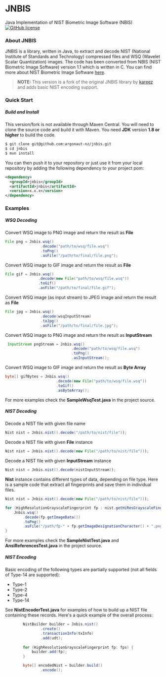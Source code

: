 # JNBIS #
Java Implementation of NIST Biometric Image Software (NBIS) 
[![GitHub license](https://img.shields.io/badge/license-Apache%20License%202.0-blue.svg?style=flat)](http://www.apache.org/licenses/LICENSE-2.0)

### About JNBIS ###
JNBIS is a library, written in Java, to extract and decode NIST (National Institute of Standards and Technology) compressed files and WSQ (Wavelet Scalar Quantization) images. 
The code has been converted from NBIS (NIST Biometric Image Software) version 1.1 which is written in C.
You can find more about NIST Biometric Image Software [here](http://www.nist.gov/itl/iad/ig/nbis.cfm).

> **NOTE:** This version is a fork of the original JNBIS library by [kareez](https://github.com/kareez/jnbis) and adds basic NIST encoding support. 

### Quick Start ###
##### Build and Install #####
This version/fork is not available through Maven Central. You will need to clone the source code and build it with Maven. You need **JDK** version **1.8 or higher** to build the code.

```bash
$ git clone git@github.com:argonaut-nz/jnbis.git
$ cd jnbis
$ mvn install
```

You can then push it to your repository or just use it from your local repository by adding the following dependency to your project pom: 
```xml
<dependency>
  <groupId>jnbis</groupId>
  <artifactId>jnbis</artifactId>
  <version>x.x.x</version>
</dependency>
```

### Examples ###
##### WSQ Decoding ##### 
Convert WSQ image to PNG image and return the result as **File**
```Java
File png = Jnbis.wsq()
                .decode("path/to/wsq/file.wsq")
                .toPng()
                .asFile("/path/to/final/file.png");
```
Convert WSQ image to GIF image and return the result as **File**
 ```Java
File gif = Jnbis.wsq()
                .decode(new File("path/to/wsq/file.wsq"))
                .toGif()
                .asFile("/path/to/final/file.gif");
```
Convert WSQ image (as input stream) to JPEG image and return the result as **File**
```Java
File jpg = Jnbis.wsq()
                .decode(wsqInputStream)
                .toJpg()
                .asFile("/path/to/final/file.jpg");
 ```
 Convert WSQ image to PNG image and return the result as **InputStream** 
```Java
 InputStream pngStream = Jnbis.wsq()
                              .decode("path/to/wsq/file.wsq")
                              .toPng()
                              .asInputStream();
```
Convert WSQ image to GIF image and return the result as **Byte Array**
```Java
byte[] gifBytes = Jnbis.wsq()
                       .decode(new File("path/to/wsq/file.wsq"))
                       .toGif()
                       .asByteArray();
```
 
For more examples check the **SampleWsqTest.java** in the project source. 

##### NIST Decoding ##### 
Decode a NIST file with given file name
```Java
Nist nist = Jnbis.nist().decode("/path/to/nist/file"));
```

Decode a NIST file with given **File** instance
```Java
Nist nist = Jnbis.nist().decode(new File("/path/to/nist/file")));
```

Decode a NIST file with given **InputStream** instance
```Java
Nist nist = Jnbis.nist().decode(nistInputStream));
```

**Nist** instance contains different types of data, depending on file type. 
Here is a sample code that extract all fingerprints and save them in individual files. 
```Java
Nist nist = Jnbis.nist().decode(new File("/path/to/nist/file")));

for (HighResolutionGrayscaleFingerprint fp : nist.getHiResGrayscaleFingerprints()) {
    Jnbis.wsq()
        .decode(fp.getImageData())
        .toPng()
        .asFile("/path/fp-" + fp.getImageDesignationCharacter() + ".png");
}
 ```
For more examples check the **SampleNistTest.java** and **AnsiReferencesTest.java** in the project source. 

##### NIST Encoding #####

Basic encoding of the following types are partially supported (not all fields of Type-14 are supported):
* Type-1
* Type-2
* Type-4
* Type-14

See **NistEncoderTest.java** for examples of how to build up a NIST file containing these records. Here's a quick example
of the overall process:

```Java
        NistBuilder builder = Jnbis.nist()
                .create()
                .transactionInfo(txInfo)
                .add(udt);
        
        for (HighResolutionGrayscaleFingerprint fp: fps) {
            builder.add(fp);
        }

        byte[] encodedNist = builder.build()
                .encode();
```

